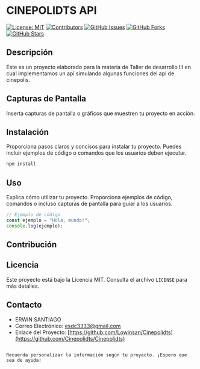 # CINEPOLIDTS API

[![License: MIT](https://img.shields.io/badge/License-MIT-blue.svg)](https://opensource.org/licenses/MIT)
[![Contributors](https://img.shields.io/github/contributors/tu-usuario/tu-proyecto)](https://github.com/tu-usuario/tu-proyecto/graphs/contributors)
[![GitHub Issues](https://img.shields.io/github/issues/tu-usuario/tu-proyecto)](https://github.com/tu-usuario/tu-proyecto/issues)
[![GitHub Forks](https://img.shields.io/github/forks/tu-usuario/tu-proyecto)](https://github.com/tu-usuario/tu-proyecto/network)
[![GitHub Stars](https://img.shields.io/github/stars/tu-usuario/tu-proyecto)](https://github.com/tu-usuario/tu-proyecto/stargazers)

## Descripción

Este es un proyecto elaborado para la materia de Taller de desarrollo III en cual implementamos un api simulando algunas funciones del api de cinepolis. 

## Capturas de Pantalla

Inserta capturas de pantalla o gráficos que muestren tu proyecto en acción.

## Instalación

Proporciona pasos claros y concisos para instalar tu proyecto. Puedes incluir ejemplos de código o comandos que los usuarios deben ejecutar.

```bash
npm install
```

## Uso

Explica cómo utilizar tu proyecto. Proporciona ejemplos de código, comandos o incluso capturas de pantalla para guiar a los usuarios.

```javascript
// Ejemplo de código
const ejemplo = "Hola, mundo!";
console.log(ejemplo);
```

## Contribución

## Licencia

Este proyecto está bajo la Licencia MIT. Consulta el archivo `LICENSE` para más detalles.

## Contacto

- ERWIN SANTIAGO
- Correo Electrónico: esdc3333@gmail.com
- Enlace del Proyecto: [https://github.com/Lowinsan/Cinepolidts](https://github.com/Cinepolidts/Cinepolidts)
```

Recuerda personalizar la información según tu proyecto. ¡Espero que sea de ayuda!
